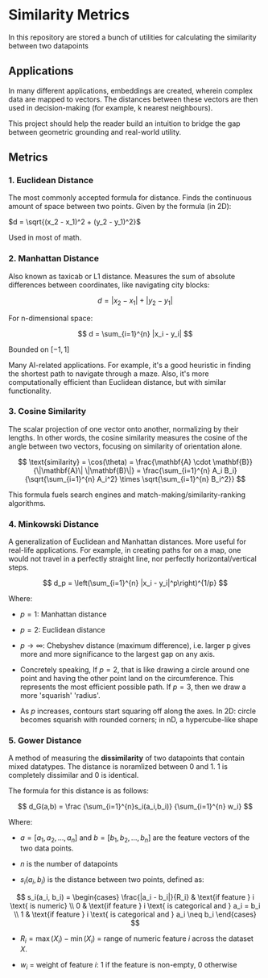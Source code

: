 # Similarity Metrics

In this repository are stored a bunch of utilities for calculating the similarity between two datapoints

## Applications

In many different applications, embeddings are created, wherein complex data are mapped to vectors. The distances between these vectors are then used in decision-making (for example, k nearest neighbours).

This project should help the reader build an intuition to bridge the gap between geometric grounding and real-world utility.

## Metrics

### 1. Euclidean Distance

The most commonly accepted formula for distance. Finds the continuous amount of space between two points. Given by the formula (in 2D):

$d = \sqrt{(x_2 - x_1)^2 + (y_2 - y_1)^2}$

Used in most of math.

### 2. Manhattan Distance

Also known as taxicab or L1 distance. Measures the sum of absolute differences between coordinates, like navigating city blocks:

$$
d = |x_2 - x_1| + |y_2 - y_1|
$$

For n-dimensional space:

$$
d = \sum_{i=1}^{n} |x_i - y_i|
$$

Bounded on $[-1, 1]$

Many AI-related applications. For example, it's a good heuristic in finding the shortest path to navigate through a maze. Also, it's more computationally efficient than Euclidean distance, but with similar functionality.

### 3. Cosine Similarity

The scalar projection of one vector onto another, normalizing by their lengths. In other words, the cosine similarity measures the cosine of the angle between two vectors, focusing on similarity of orientation alone.

$$
\text{similarity} = \cos(\theta) = \frac{\mathbf{A} \cdot \mathbf{B}}{\|\mathbf{A}\| \|\mathbf{B}\|} = \frac{\sum_{i=1}^{n} A_i B_i}{\sqrt{\sum_{i=1}^{n} A_i^2} \times \sqrt{\sum_{i=1}^{n} B_i^2}}
$$

This formula fuels search engines and match-making/similarity-ranking algorithms.

### 4. Minkowski Distance

A generalization of Euclidean and Manhattan distances. More useful for real-life applications. For example, in creating paths for on a map, one would not travel in a perfectly straight line, nor perfectly horizontal/vertical steps.

$$
d_p = \left(\sum_{i=1}^{n} |x_i - y_i|^p\right)^{1/p}
$$

Where:

- $p = 1$: Manhattan distance
- $p = 2$: Euclidean distance  
- $p \to \infty$: Chebyshev distance (maximum difference), i.e. larger p gives more and more significance to the largest gap on any axis.

- Concretely speaking,
  If $p = 2$, that is like drawing a circle around one point and having the other point land on the circumference. This represents the most efficient possible path.
  If $p=3$, then we draw a more 'squarish' 'radius'.

- As $p$ increases, contours start squaring off along the axes. In 2D: circle becomes squarish with rounded corners; in nD, a hypercube-like shape

### 5. Gower Distance

A method of measuring the **dissimilarity** of two datapoints that contain mixed datatypes. The distance is noramlized between $0$ and $1$. $1$ is completely dissimilar and $0$ is identical.

The formula for this distance is as follows:

$$
d_G(a,b) = \frac
            {\sum_{i=1}^{n}s_i(a_i,b_i)}
            {\sum_{i=1}^{n} w_i}
$$

Where:

- $a = [a_1, a_2, \dots, a_n]$ and $b = [b_1, b_2, \dots, b_n]$ are the feature vectors of the two data points.

- $n$ is the number of datapoints

- $s_i(a_i,b_i)$ is the distance between two points, defined as:

$$
  s_i(a_i, b_i) =
  \begin{cases}
  \frac{|a_i - b_i|}{R_i} & \text{if feature } i \text{ is numeric} \\
  0 & \text{if feature } i \text{ is categorical and } a_i = b_i \\
  1 & \text{if feature } i \text{ is categorical and } a_i \neq b_i
  \end{cases}
$$

- $R_i = \max(X_i) - \min(X_i)$ = range of numeric feature $i$ across the dataset $X$.

- $w_i$ = weight of feature $i$: 1 if the feature is non-empty, 0 otherwise
